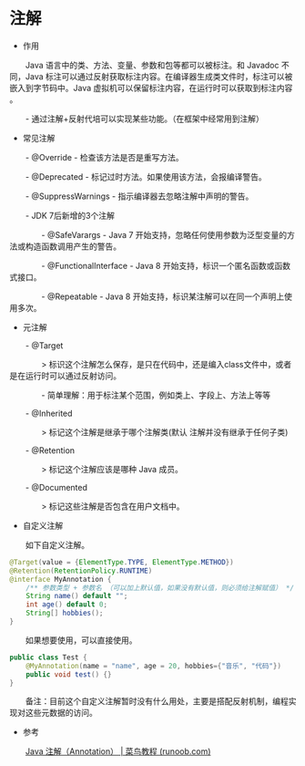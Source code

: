 # 注解

- 作用

&ensp;&ensp;&ensp;&ensp;Java 语言中的类、方法、变量、参数和包等都可以被标注。和 Javadoc 不同，Java 标注可以通过反射获取标注内容。在编译器生成类文件时，标注可以被嵌入到字节码中。Java 虚拟机可以保留标注内容，在运行时可以获取到标注内容 。

&ensp;&ensp;&ensp;&ensp;- 通过注解+反射代培可以实现某些功能。（在框架中经常用到注解）

- 常见注解

&ensp;&ensp;&ensp;&ensp;- @Override - 检查该方法是否是重写方法。

&ensp;&ensp;&ensp;&ensp;- @Deprecated - 标记过时方法。如果使用该方法，会报编译警告。

&ensp;&ensp;&ensp;&ensp;- @SuppressWarnings - 指示编译器去忽略注解中声明的警告。

&ensp;&ensp;&ensp;&ensp;- JDK 7后新增的3个注解

&ensp;&ensp;&ensp;&ensp;&ensp;&ensp;&ensp;&ensp;- @SafeVarargs - Java 7 开始支持，忽略任何使用参数为泛型变量的方法或构造函数调用产生的警告。

&ensp;&ensp;&ensp;&ensp;&ensp;&ensp;&ensp;&ensp;- @FunctionalInterface - Java 8 开始支持，标识一个匿名函数或函数式接口。

&ensp;&ensp;&ensp;&ensp;&ensp;&ensp;&ensp;&ensp;- @Repeatable - Java 8 开始支持，标识某注解可以在同一个声明上使用多次。

- 元注解

&ensp;&ensp;&ensp;&ensp;- @Target

&ensp;&ensp;&ensp;&ensp;&ensp;&ensp;&ensp;&ensp;> 标识这个注解怎么保存，是只在代码中，还是编入class文件中，或者是在运行时可以通过反射访问。


&ensp;&ensp;&ensp;&ensp;&ensp;&ensp;&ensp;&ensp;- 简单理解：用于标注某个范围，例如类上、字段上、方法上等等

&ensp;&ensp;&ensp;&ensp;- @Inherited

&ensp;&ensp;&ensp;&ensp;&ensp;&ensp;&ensp;&ensp;> 标记这个注解是继承于哪个注解类(默认 注解并没有继承于任何子类)


&ensp;&ensp;&ensp;&ensp;- @Retention

&ensp;&ensp;&ensp;&ensp;&ensp;&ensp;&ensp;&ensp;> 标记这个注解应该是哪种 Java 成员。


&ensp;&ensp;&ensp;&ensp;- @Documented

&ensp;&ensp;&ensp;&ensp;&ensp;&ensp;&ensp;&ensp;> 标记这些注解是否包含在用户文档中。


- 自定义注解

&ensp;&ensp;&ensp;&ensp;如下自定义注解。

```Java
@Target(value = {ElementType.TYPE, ElementType.METHOD})
@Retention(RetentionPolicy.RUNTIME)
@interface MyAnnotation {
    /** 参数类型 + 参数名 （可以加上默认值，如果没有默认值，则必须给注解赋值） */
    String name() default "";
    int age() default 0;
    String[] hobbies();
}
```


&ensp;&ensp;&ensp;&ensp;如果想要使用，可以直接使用。

```Java
public class Test {
    @MyAnnotation(name = "name", age = 20, hobbies={"音乐", "代码"})
    public void test() {}
}
```


&ensp;&ensp;&ensp;&ensp;备注：目前这个自定义注解暂时没有什么用处，主要是搭配反射机制，编程实现对这些元数据的访问。

- 参考

&ensp;&ensp;&ensp;&ensp;[Java 注解（Annotation） | 菜鸟教程 (runoob.com)](https://www.runoob.com/w3cnote/java-annotation.html)

